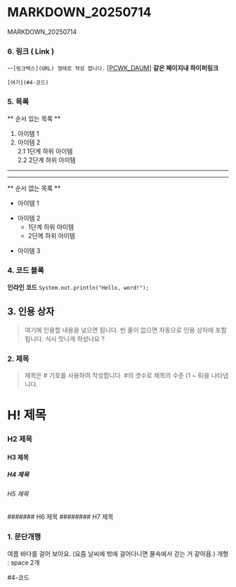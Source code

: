 # MARKDOWN_20250714
MARKDOWN_20250714
### 6. 링크 ( Link )
--`[링크텍스](URL) 형태로 작성 합니다.`
[[PCWK_DAUM](https://cafe.daum.net/pcwk)]
**같은 페이지내 하이퍼링크**

`[여기](#4-코드)`
### 5. 목록
** 순서 있는 목록 **
1. 아이템 1
2. 아이템 2   
   2.1 1단계 하위 아이템   
   2.2 2단계 하위 아이템

---
***
** 순서 없는 목록 **
- 아이템 1
+ 아이템 2    
  - 1단계 하위 아이템   
  - 2단께 하위 아이템
* 아이템 3

### 4. 코드 블록
**인라인 코드**
`System.out.println("Hello, word!");`

## 3. 인용 상자
> 여기에 인용할 내용을 넟으면 됩니다.
> 빈 줄이 없으면 자동으로 인용 상자에 포함됩니다.
식사 맛나게 하셨나요 ?



### 2. 제목
> 제목은 # 기호를 사용하여 작성합니다. #의 갯수로 제목의 수준 (1 ~ 6)을 나타냅니다.
# H! 제목
### H2 제목
#### H3 제목
##### H4 제목
###### H5 제목
####### H6 제목
######## H7 제목

### 1. 문단개행
여름 바다를 걸어 보아요.
(요즘 날씨에 밖에 걸어다니면 물속에서 걷는 거 같아욥.)
개형 : space 2개

#4-코드
